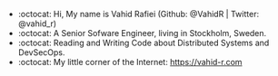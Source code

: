 - :octocat: Hi, My name is Vahid Rafiei (Github: @VahidR | Twitter: @vahid_r)
- :octocat: A Senior Sofware Engineer, living in Stockholm, Sweden.
- :octocat: Reading and Writing Code about Distributed Systems and DevSecOps.
- :octocat: My little corner of the Internet: https://vahid-r.com


<!---
VahidR/VahidR is a ✨ special ✨ repository because its `README.md` (this file) appears on your GitHub profile.
You can click the Preview link to take a look at your changes.
--->
